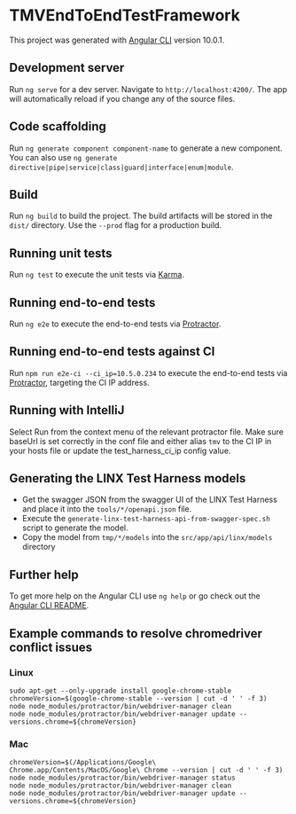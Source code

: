 # TMVEndToEndTestFramework

This project was generated with [Angular CLI](https://github.com/angular/angular-cli) version 10.0.1.

## Development server

Run `ng serve` for a dev server. Navigate to `http://localhost:4200/`. The app will automatically reload if you change any of the source files.

## Code scaffolding

Run `ng generate component component-name` to generate a new component. You can also use `ng generate directive|pipe|service|class|guard|interface|enum|module`.

## Build

Run `ng build` to build the project. The build artifacts will be stored in the `dist/` directory. Use the `--prod` flag for a production build.

## Running unit tests

Run `ng test` to execute the unit tests via [Karma](https://karma-runner.github.io).

## Running end-to-end tests

Run `ng e2e` to execute the end-to-end tests via [Protractor](http://www.protractortest.org/).

## Running end-to-end tests against CI

Run `npm run e2e-ci --ci_ip=10.5.0.234` to execute the end-to-end tests via [Protractor](http://www.protractortest.org/), targeting the CI IP address.

## Running with IntelliJ

Select Run from the context menu of the relevant protractor file. Make sure baseUrl is set correctly in the conf file and either alias `tmv` to 
the CI IP in your hosts file or update the test_harness_ci_ip config value.

## Generating the LINX Test Harness models

* Get the swagger JSON from the swagger UI of the LINX Test Harness and place it into the `tools/*/openapi.json` file.
* Execute the `generate-linx-test-harness-api-from-swagger-spec.sh` script to generate the model.
* Copy the model from `tmp/*/models` into the `src/app/api/linx/models` directory

## Further help

To get more help on the Angular CLI use `ng help` or go check out the [Angular CLI README](https://github.com/angular/angular-cli/blob/master/README.md).

## Example commands to resolve chromedriver conflict issues
### Linux
```shell
sudo apt-get --only-upgrade install google-chrome-stable
chromeVersion=$(google-chrome-stable --version | cut -d ' ' -f 3)
node node_modules/protractor/bin/webdriver-manager clean
node node_modules/protractor/bin/webdriver-manager update --versions.chrome=${chromeVersion}
```
### Mac
```shell
chromeVersion=$(/Applications/Google\ Chrome.app/Contents/MacOS/Google\ Chrome --version | cut -d ' ' -f 3)
node node_modules/protractor/bin/webdriver-manager status
node node_modules/protractor/bin/webdriver-manager clean
node node_modules/protractor/bin/webdriver-manager update --versions.chrome=${chromeVersion}
```

